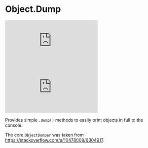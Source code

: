 # Object.Dump

[![nuget badge](https://badgen.net/nuget/v/object.dump)](https://www.nuget.org/packages/Object.Dump/)
[![Unlicense](https://img.shields.io/github/license/OpenByteDev/Object.Dump)](./UNLICENSE)

Provides simple `.Dump()` methods to easily print objects in full to the console.

The core `ObjectDumper` was taken from https://stackoverflow.com/a/10478008/6304917.
